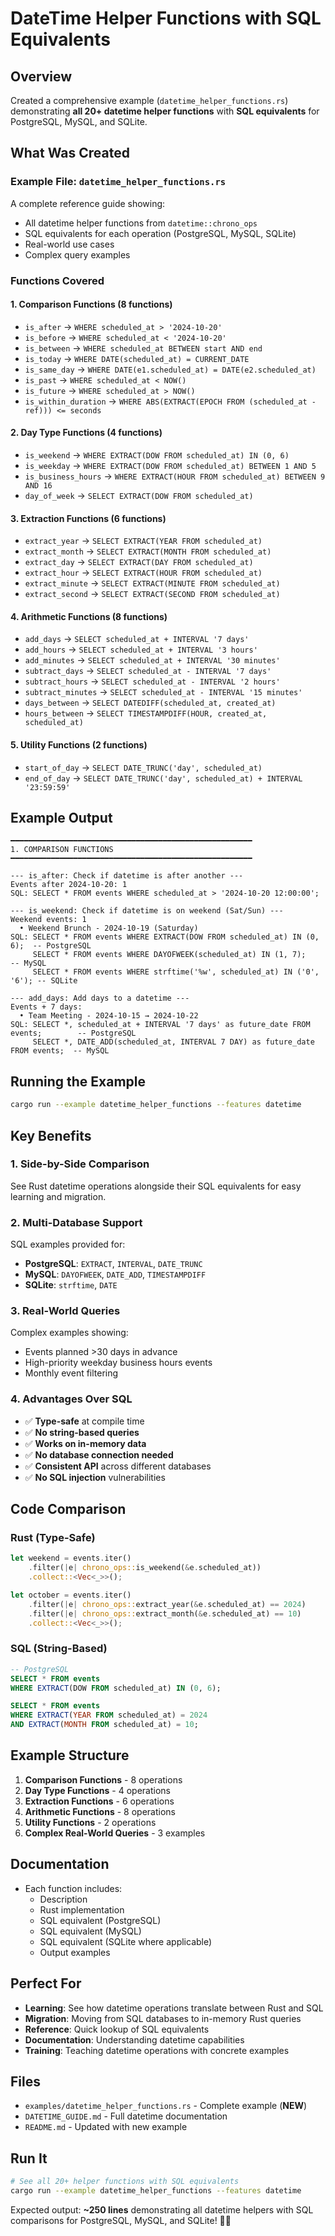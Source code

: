 # DateTime Helper Functions with SQL Equivalents

## Overview

Created a comprehensive example (`datetime_helper_functions.rs`) demonstrating **all 20+ datetime helper functions** with **SQL equivalents** for PostgreSQL, MySQL, and SQLite.

## What Was Created

### Example File: `datetime_helper_functions.rs`

A complete reference guide showing:
- All datetime helper functions from `datetime::chrono_ops`
- SQL equivalents for each operation (PostgreSQL, MySQL, SQLite)
- Real-world use cases
- Complex query examples

### Functions Covered

#### 1. Comparison Functions (8 functions)
- `is_after` → `WHERE scheduled_at > '2024-10-20'`
- `is_before` → `WHERE scheduled_at < '2024-10-20'`
- `is_between` → `WHERE scheduled_at BETWEEN start AND end`
- `is_today` → `WHERE DATE(scheduled_at) = CURRENT_DATE`
- `is_same_day` → `WHERE DATE(e1.scheduled_at) = DATE(e2.scheduled_at)`
- `is_past` → `WHERE scheduled_at < NOW()`
- `is_future` → `WHERE scheduled_at > NOW()`
- `is_within_duration` → `WHERE ABS(EXTRACT(EPOCH FROM (scheduled_at - ref))) <= seconds`

#### 2. Day Type Functions (4 functions)
- `is_weekend` → `WHERE EXTRACT(DOW FROM scheduled_at) IN (0, 6)`
- `is_weekday` → `WHERE EXTRACT(DOW FROM scheduled_at) BETWEEN 1 AND 5`
- `is_business_hours` → `WHERE EXTRACT(HOUR FROM scheduled_at) BETWEEN 9 AND 16`
- `day_of_week` → `SELECT EXTRACT(DOW FROM scheduled_at)`

#### 3. Extraction Functions (6 functions)
- `extract_year` → `SELECT EXTRACT(YEAR FROM scheduled_at)`
- `extract_month` → `SELECT EXTRACT(MONTH FROM scheduled_at)`
- `extract_day` → `SELECT EXTRACT(DAY FROM scheduled_at)`
- `extract_hour` → `SELECT EXTRACT(HOUR FROM scheduled_at)`
- `extract_minute` → `SELECT EXTRACT(MINUTE FROM scheduled_at)`
- `extract_second` → `SELECT EXTRACT(SECOND FROM scheduled_at)`

#### 4. Arithmetic Functions (8 functions)
- `add_days` → `SELECT scheduled_at + INTERVAL '7 days'`
- `add_hours` → `SELECT scheduled_at + INTERVAL '3 hours'`
- `add_minutes` → `SELECT scheduled_at + INTERVAL '30 minutes'`
- `subtract_days` → `SELECT scheduled_at - INTERVAL '7 days'`
- `subtract_hours` → `SELECT scheduled_at - INTERVAL '2 hours'`
- `subtract_minutes` → `SELECT scheduled_at - INTERVAL '15 minutes'`
- `days_between` → `SELECT DATEDIFF(scheduled_at, created_at)`
- `hours_between` → `SELECT TIMESTAMPDIFF(HOUR, created_at, scheduled_at)`

#### 5. Utility Functions (2 functions)
- `start_of_day` → `SELECT DATE_TRUNC('day', scheduled_at)`
- `end_of_day` → `SELECT DATE_TRUNC('day', scheduled_at) + INTERVAL '23:59:59'`

## Example Output

```
━━━━━━━━━━━━━━━━━━━━━━━━━━━━━━━━━━━━━━━━━━━━━━━━━━━━━━
1. COMPARISON FUNCTIONS
━━━━━━━━━━━━━━━━━━━━━━━━━━━━━━━━━━━━━━━━━━━━━━━━━━━━━━

--- is_after: Check if datetime is after another ---
Events after 2024-10-20: 1
SQL: SELECT * FROM events WHERE scheduled_at > '2024-10-20 12:00:00';

--- is_weekend: Check if datetime is on weekend (Sat/Sun) ---
Weekend events: 1
  • Weekend Brunch - 2024-10-19 (Saturday)
SQL: SELECT * FROM events WHERE EXTRACT(DOW FROM scheduled_at) IN (0, 6);  -- PostgreSQL
     SELECT * FROM events WHERE DAYOFWEEK(scheduled_at) IN (1, 7);         -- MySQL
     SELECT * FROM events WHERE strftime('%w', scheduled_at) IN ('0', '6'); -- SQLite

--- add_days: Add days to a datetime ---
Events + 7 days:
  • Team Meeting - 2024-10-15 → 2024-10-22
SQL: SELECT *, scheduled_at + INTERVAL '7 days' as future_date FROM events;        -- PostgreSQL
     SELECT *, DATE_ADD(scheduled_at, INTERVAL 7 DAY) as future_date FROM events;  -- MySQL
```

## Running the Example

```bash
cargo run --example datetime_helper_functions --features datetime
```

## Key Benefits

### 1. Side-by-Side Comparison
See Rust datetime operations alongside their SQL equivalents for easy learning and migration.

### 2. Multi-Database Support
SQL examples provided for:
- **PostgreSQL**: `EXTRACT`, `INTERVAL`, `DATE_TRUNC`
- **MySQL**: `DAYOFWEEK`, `DATE_ADD`, `TIMESTAMPDIFF`
- **SQLite**: `strftime`, `DATE`

### 3. Real-World Queries
Complex examples showing:
- Events planned >30 days in advance
- High-priority weekday business hours events
- Monthly event filtering

### 4. Advantages Over SQL
- ✅ **Type-safe** at compile time
- ✅ **No string-based queries**
- ✅ **Works on in-memory data**
- ✅ **No database connection needed**
- ✅ **Consistent API** across different databases
- ✅ **No SQL injection** vulnerabilities

## Code Comparison

### Rust (Type-Safe)
```rust
let weekend = events.iter()
    .filter(|e| chrono_ops::is_weekend(&e.scheduled_at))
    .collect::<Vec<_>>();

let october = events.iter()
    .filter(|e| chrono_ops::extract_year(&e.scheduled_at) == 2024)
    .filter(|e| chrono_ops::extract_month(&e.scheduled_at) == 10)
    .collect::<Vec<_>>();
```

### SQL (String-Based)
```sql
-- PostgreSQL
SELECT * FROM events 
WHERE EXTRACT(DOW FROM scheduled_at) IN (0, 6);

SELECT * FROM events 
WHERE EXTRACT(YEAR FROM scheduled_at) = 2024 
AND EXTRACT(MONTH FROM scheduled_at) = 10;
```

## Example Structure

1. **Comparison Functions** - 8 operations
2. **Day Type Functions** - 4 operations  
3. **Extraction Functions** - 6 operations
4. **Arithmetic Functions** - 8 operations
5. **Utility Functions** - 2 operations
6. **Complex Real-World Queries** - 3 examples

## Documentation

- Each function includes:
  - Description
  - Rust implementation
  - SQL equivalent (PostgreSQL)
  - SQL equivalent (MySQL)
  - SQL equivalent (SQLite where applicable)
  - Output examples

## Perfect For

- **Learning**: See how datetime operations translate between Rust and SQL
- **Migration**: Moving from SQL databases to in-memory Rust queries
- **Reference**: Quick lookup of SQL equivalents
- **Documentation**: Understanding datetime capabilities
- **Training**: Teaching datetime operations with concrete examples

## Files

- `examples/datetime_helper_functions.rs` - Complete example (**NEW**)
- `DATETIME_GUIDE.md` - Full datetime documentation
- `README.md` - Updated with new example

## Run It

```bash
# See all 20+ helper functions with SQL equivalents
cargo run --example datetime_helper_functions --features datetime
```

Expected output: **~250 lines** demonstrating all datetime helpers with SQL comparisons for PostgreSQL, MySQL, and SQLite! 📅✨

